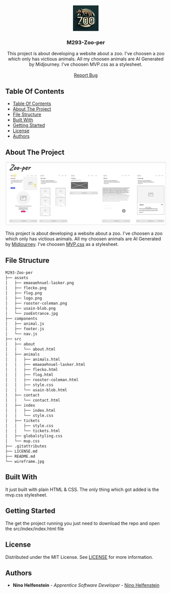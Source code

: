 <br/>
<p align="center">
  <a href="https://github.com/NinoHelfenstein/ M293-Zoo-per">
    <img src="assets/logo.png" alt="Logo" width="80" height="80">
  </a>

  <h3 align="center">M293-Zoo-per</h3>

  <p align="center">
    This project is about developing a website about a zoo. I've choosen a zoo which only has victious animals. All my choosen animals are AI Generated by Midjourney. I've choosen MVP.css as a stylesheet.
    <br/>
    <br/>
    <a href="https://github.com/NinoHelfenstein/M293-Zoo-per/issues">Report Bug</a>
  </p>
</p>

## Table Of Contents

- [Table Of Contents](#table-of-contents)
- [About The Project](#about-the-project)
- [File Structure](#file-structure)
- [Built With](#built-with)
- [Getting Started](#getting-started)
- [License](#license)
- [Authors](#authors)

## About The Project

![Wireframe](wireframe.jpg)

This project is about developing a website about a zoo. I've choosen a zoo which only has victious animals. All my choosen animals are AI Generated by [Midjourney](http://midjouney.com). I've choosen [MVP.css](https://andybrewer.github.io/mvp/) as a stylesheet.

## File Structure
```
M293-Zoo-per
├── assets
│   ├── emaeaehnuel-lasker.png
│   ├── flecko.png
│   ├── flog.png
│   ├── logo.png
│   ├── rooster-coleman.png
│   ├── usain-blob.png
│   └── zooEntrance.jpg
├── components
│   ├── animal.js
│   ├── footer.js
│   └── nav.js
├── src
│   ├── about
│   │   └── about.html
│   ├── animals
│   │   ├── animals.html
│   │   ├── emaeaehnuel-lasker.html
│   │   ├── flecko.html
│   │   ├── flog.html
│   │   ├── rooster-coleman.html
│   │   ├── style.css
│   │   └── usain-blob.html
│   ├── contact
│   │   └── contact.html
│   ├── index
│   │   ├── index.html
│   │   └── style.css
│   ├── tickets
│   │   ├── style.css
│   │   └── tickets.html
│   ├── globalstyling.css
│   └── mvp.css
├── .gitattributes
├── LICENSE.md
├── README.md
└── wireframe.jpg
```
## Built With

It just built with plain HTML & CSS. The only thing which got added is the mvp.css stylesheet.

## Getting Started

The get the project running you just need to download the repo and open the src/index/index.html file

## License

Distributed under the MIT License. See [LICENSE](https://github.com/NinoHelfenstein/M293-Zoo-per/blob/main/LICENSE.md) for more information.

## Authors

* **Nino Helfenstein** - *Apprentice Software Developer* - [Nino Helfenstein](https://github.com/NinoHelfenstein/)
